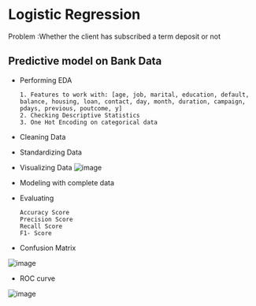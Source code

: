 # Logistic Regression

Problem :Whether the client has subscribed a term deposit or not


##  Predictive model on Bank Data

* Performing EDA
    ```
    1. Features to work with: [age, job, marital, education, default, balance, housing, loan, contact, day, month, duration, campaign, pdays, previous, poutcome, y]
    2. Checking Descriptive Statistics
    3. One Hot Encoding on categorical data 
* Cleaning Data
* Standardizing Data
* Visualizing Data
![image](https://user-images.githubusercontent.com/110924299/221340569-473164cc-f8ba-429d-aca7-f2799ad17576.png)

* Modeling with  complete data
* Evaluating
    ```
    Accuracy Score
    Precision Score
    Recall Score
    F1- Score
* Confusion Matrix


![image](https://user-images.githubusercontent.com/110924299/221340587-04f03bd0-ce3f-4c9b-aa10-94f5ffea151f.png)
* ROC curve


![image](https://user-images.githubusercontent.com/110924299/221340608-119ea8fc-1917-475b-a5e7-68cd4a1e982e.png)

